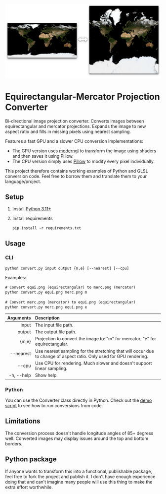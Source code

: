 ![](img/preview.png)

# Equirectangular-Mercator Projection Converter

Bi-directional image projection converter. Converts images between equirectangular and mercator projections. Expands the image to new aspect ratio and fills in missing pixels using nearest sampling.

Features a fast GPU and a slower CPU conversion implementations:

- The GPU version uses [moderngl](https://github.com/moderngl/moderngl) to transform the image using shaders and then saves it using Pillow.
- The CPU version simply uses [Pillow](https://github.com/python-pillow/Pillow) to modify every pixel individually.

This project therefore contains working examples of Python and GLSL conversion code. Feel free to borrow them and translate them to your language/project.

## Setup

1. Install [Python 3.11+](https://www.python.org/downloads/)

1. Install requirements
    ```
    pip install -r requirements.txt
    ```

## Usage

### CLI

```shell
python convert.py input output {m,e} [--nearest] [--cpu]
```

Examples:

```shell
# Convert equi.png (equirectangular) to merc.png (mercator)
python convert.py equi.png merc.png m

# Convert merc.png (mercator) to equi.png (equirectangular)
python convert.py merc.png equi.png e
```

| Arguments | Description |
| --: | :-- |
| input | The input file path. |
| output | The output file path. |
| {m,e} | Projection to convert the image to: "m" for mercator, "e" for equirectangular. |
| --nearest | Use nearest sampling for the stretching that will occur due to change of aspect ratio. Only used for GPU rendering. |
| --cpu | Use CPU for rendering. Much slower and doesn't support linear sampling. |
| -h, --help | Show help. |

### Python

You can use the Converter class directly in Python. Check out the [demo script](demo.py) to see how to run conversions from code.

## Limitations

The conversion process doesn't handle longitude angles of 85+ degress well. Converted images may display issues around the top and bottom borders.

## Python package

If anyone wants to transform this into a functional, publishable package, feel free to fork the project and publish it. I don't have enough experience doing that and can't imagine many people will use this thing to make the extra effort worthwhile.